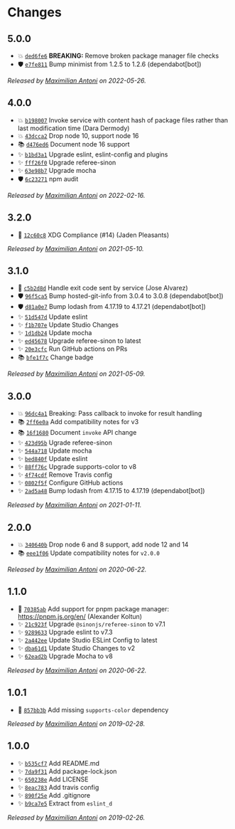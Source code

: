 # Changes

## 5.0.0

- 💥 [`ded6fe6`](https://github.com/mantoni/core_d.js/commit/ded6fe6b10c0d44fad76a4b2b08bdd8e3acc38e7)
  __BREAKING:__ Remove broken package manager file checks
- 🛡 [`e7fe811`](https://github.com/mantoni/core_d.js/commit/e7fe811225370886a5abce0cd8d32dc8c26cad1d)
  Bump minimist from 1.2.5 to 1.2.6 (dependabot[bot])

_Released by [Maximilian Antoni](https://github.com/mantoni) on 2022-05-26._

## 4.0.0

- 💥 [`b198007`](https://github.com/mantoni/core_d.js/commit/b19800715317e6e003d7dfab801ac81e1617abd1)
  Invoke service with content hash of package files rather than last modification time (Dara Dermody)
- 💥 [`43dcca2`](https://github.com/mantoni/core_d.js/commit/43dcca2e54ee4cd01893dc713339eb15dbebeba1)
  Drop node 10, support node 16
- 📚 [`d476ed6`](https://github.com/mantoni/core_d.js/commit/d476ed693af324c0ee3ec24a2d225145d8da3fc9)
  Document node 16 support
- ✨ [`b1bd3a1`](https://github.com/mantoni/core_d.js/commit/b1bd3a17309d4a74684dcdbc398afe4fc3a48387)
  Upgrade eslint, eslint-config and plugins
- ✨ [`fff26f0`](https://github.com/mantoni/core_d.js/commit/fff26f060e1bfe3c430c765d09d0deab0683c3fe)
  Upgrade referee-sinon
- ✨ [`63e98b7`](https://github.com/mantoni/core_d.js/commit/63e98b7734086fdbb53c5e2e66973c6a156c9566)
  Upgrade mocha
- 🛡 [`6c23271`](https://github.com/mantoni/core_d.js/commit/6c2327150fa409abd713b6acca262889c8abecef)
  npm audit

_Released by [Maximilian Antoni](https://github.com/mantoni) on 2022-02-16._

## 3.2.0

- 🍏 [`12c60c8`](https://github.com/mantoni/core_d.js/commit/12c60c8efbcb25d5f6b8613dcba4cf3796c1194f)
  XDG Compliance (#14) (Jaden Pleasants)

_Released by [Maximilian Antoni](https://github.com/mantoni) on 2021-05-10._

## 3.1.0

- 🍏 [`c5b2d8d`](https://github.com/mantoni/core_d.js/commit/c5b2d8d68328716a3070fa2fb0c2d5f66b43e8c0)
  Handle exit code sent by service (Jose Alvarez)
- 🛡 [`96f5ca5`](https://github.com/mantoni/core_d.js/commit/96f5ca5bc2478baebb0d72ad27a97b3023441e20)
  Bump hosted-git-info from 3.0.4 to 3.0.8 (dependabot[bot])
- 🛡 [`d81a0e7`](https://github.com/mantoni/core_d.js/commit/d81a0e762960c7f2a3ad19ade4fcda3614639689)
  Bump lodash from 4.17.19 to 4.17.21 (dependabot[bot])
- ✨ [`51d547d`](https://github.com/mantoni/core_d.js/commit/51d547d260ac488fb9c92c4d4f3217bdda1830fd)
  Update eslint
- ✨ [`f1b707e`](https://github.com/mantoni/core_d.js/commit/f1b707ecdf2d1e83856117166466fa26b47ee4d0)
  Update Studio Changes
- ✨ [`1d1db24`](https://github.com/mantoni/core_d.js/commit/1d1db2437596120be9d6e0f4fab33eb6f52741d1)
  Update mocha
- ✨ [`ed45678`](https://github.com/mantoni/core_d.js/commit/ed4567852c47be7666162e2eead7e2c4ff157a5d)
  Upgrade referee-sinon to latest
- ✨ [`20e3cfc`](https://github.com/mantoni/core_d.js/commit/20e3cfc80f9c8aa2f9302b7d0361ff8ee6fc5b72)
  Run GitHub actions on PRs
- 📚 [`bfe1f7c`](https://github.com/mantoni/core_d.js/commit/bfe1f7c5d5211f006e13217e8f436f507a5da450)
  Change badge

_Released by [Maximilian Antoni](https://github.com/mantoni) on 2021-05-09._

## 3.0.0

- 💥 [`96dc4a1`](https://github.com/mantoni/core_d.js/commit/96dc4a133a8ec106ac457ae8d70e3bffedadda1c)
  Breaking: Pass callback to invoke for result handling
- 📚 [`2ff6e0a`](https://github.com/mantoni/core_d.js/commit/2ff6e0a1bb2f7c6d011c1dd36e7d329f664659e4)
  Add compatibility notes for v3
- 📚 [`16f1680`](https://github.com/mantoni/core_d.js/commit/16f1680e68cdbc0bb0efb395e82553255578c9f3)
  Document `invoke` API change
- ✨ [`423d95b`](https://github.com/mantoni/core_d.js/commit/423d95b4e9c420db33f902ee9d003143cc907e9e)
  Ugrade referee-sinon
- ✨ [`544a718`](https://github.com/mantoni/core_d.js/commit/544a718a2b8355ba3823b6ca658b911824b40db8)
  Update mocha
- ✨ [`bed840f`](https://github.com/mantoni/core_d.js/commit/bed840f3a08aadf1a5e1db1a18f10beea1c409cf)
  Update eslint
- ✨ [`88ff76c`](https://github.com/mantoni/core_d.js/commit/88ff76c2cc2130561b6930d1a5baf8a703ea9a87)
  Upgrade supports-color to v8
- ✨ [`4f74cdf`](https://github.com/mantoni/core_d.js/commit/4f74cdf3c75b4e612f9f6aae5bd5e9c2b97cfad1)
  Remove Travis config
- ✨ [`0802f5f`](https://github.com/mantoni/core_d.js/commit/0802f5f8b615cc1ef9386efd1a755c9e00c20182)
  Configure GitHub actions
- ✨ [`2ad5a48`](https://github.com/mantoni/core_d.js/commit/2ad5a48cf6428527c819e62fdba5234e23df4a59)
  Bump lodash from 4.17.15 to 4.17.19 (dependabot[bot])

_Released by [Maximilian Antoni](https://github.com/mantoni) on 2021-01-11._

## 2.0.0

- 💥 [`340640b`](https://github.com/mantoni/core_d.js/commit/340640b066f38ef32f2ad01e315ff0c9e0cee2d6)
  Drop node 6 and 8 support, add node 12 and 14
- 📚 [`eee1f06`](https://github.com/mantoni/core_d.js/commit/eee1f06a3b4316ea19a45b0510f0d252d3d2b21b)
  Update compatibility notes for `v2.0.0`

_Released by [Maximilian Antoni](https://github.com/mantoni) on 2020-06-22._

## 1.1.0

- 🍏 [`70385ab`](https://github.com/mantoni/core_d.js/commit/70385ab8a508678fe9035e7f9e613a144533b2d3)
  Add support for pnpm package manager: <https://pnpm.js.org/en/> (Alexander Koltun)
- ✨ [`21c923f`](https://github.com/mantoni/core_d.js/commit/21c923ff5d0e0dbef5ee1c98d812051028b21b7c)
  Upgrade `@sinonjs/referee-sinon` to v7.1
- ✨ [`9289633`](https://github.com/mantoni/core_d.js/commit/92896337bef157f74300d8bef7f051386eb89d82)
  Upgrade eslint to v7.3
- ✨ [`2a442ee`](https://github.com/mantoni/core_d.js/commit/2a442ee59cebd364220825509eb108031ca55d34)
  Update Studio ESLint Config to latest
- ✨ [`dba61d1`](https://github.com/mantoni/core_d.js/commit/dba61d1efa28b1d75377968817b5493c7406dd8d)
  Update Studio Changes to v2
- ✨ [`62ead2b`](https://github.com/mantoni/core_d.js/commit/62ead2b3996c8a22a84b20f8566ea1130b69789e)
  Upgrade Mocha to v8

_Released by [Maximilian Antoni](https://github.com/mantoni) on 2020-06-22._

## 1.0.1

- 🐛 [`857bb3b`](https://github.com/mantoni/core_d.js/commit/857bb3b48b425a46f6216f114063d24b8c1a0ba2)
  Add missing `supports-color` dependency

_Released by [Maximilian Antoni](https://github.com/mantoni) on 2019-02-28._

## 1.0.0

- ✨ [`b535cf7`](https://github.com/mantoni/core_d.js/commit/b535cf72556b291f4a63e2655ac06336b3cc3445)
  Add README.md
- ✨ [`7da9f31`](https://github.com/mantoni/core_d.js/commit/7da9f3146e026397706f95c4aa7c7ef2ff62a72b)
  Add package-lock.json
- ✨ [`650238e`](https://github.com/mantoni/core_d.js/commit/650238e4c29f6c09d37c9f8e04ee4d52b520884c)
  Add LICENSE
- ✨ [`8eac783`](https://github.com/mantoni/core_d.js/commit/8eac7832315741882139ed293f00bd0e0a082558)
  Add travis config
- ✨ [`890f25e`](https://github.com/mantoni/core_d.js/commit/890f25ecf04873d53363eca2c4376355cc5c44a8)
  Add .gitignore
- ✨ [`b9ca7e5`](https://github.com/mantoni/core_d.js/commit/b9ca7e542f5af465e09efbc32e6121ecf1503efa)
  Extract from `eslint_d`

_Released by [Maximilian Antoni](https://github.com/mantoni) on 2019-02-26._
